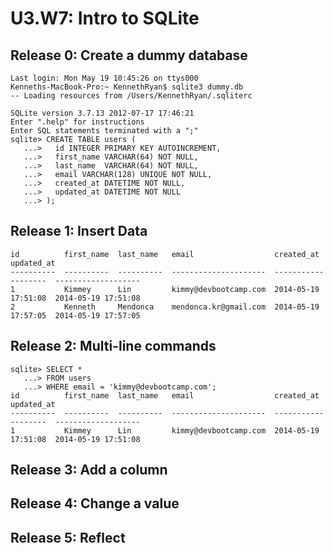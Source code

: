 # U3.W7: Intro to SQLite

## Release 0: Create a dummy database
```
Last login: Mon May 19 10:45:26 on ttys000
Kenneths-MacBook-Pro:~ KennethRyan$ sqlite3 dummy.db
-- Loading resources from /Users/KennethRyan/.sqliterc

SQLite version 3.7.13 2012-07-17 17:46:21
Enter ".help" for instructions
Enter SQL statements terminated with a ";"
sqlite> CREATE TABLE users (
   ...>   id INTEGER PRIMARY KEY AUTOINCREMENT,
   ...>   first_name VARCHAR(64) NOT NULL,
   ...>   last_name  VARCHAR(64) NOT NULL,
   ...>   email VARCHAR(128) UNIQUE NOT NULL,
   ...>   created_at DATETIME NOT NULL,
   ...>   updated_at DATETIME NOT NULL
   ...> );
```
## Release 1: Insert Data 
```
id          first_name  last_name   email                  created_at           updated_at         
----------  ----------  ----------  ---------------------  -------------------  -------------------
1           Kimmey      Lin         kimmy@devbootcamp.com  2014-05-19 17:51:08  2014-05-19 17:51:08
2           Kenneth     Mendonca    mendonca.kr@gmail.com  2014-05-19 17:57:05  2014-05-19 17:57:05
```
## Release 2: Multi-line commands
```
sqlite> SELECT *
   ...> FROM users
   ...> WHERE email = 'kimmy@devbootcamp.com';
id          first_name  last_name   email                  created_at           updated_at         
----------  ----------  ----------  ---------------------  -------------------  -------------------
1           Kimmey      Lin         kimmy@devbootcamp.com  2014-05-19 17:51:08  2014-05-19 17:51:08
```
## Release 3: Add a column
<!-- paste your terminal output here -->

## Release 4: Change a value
<!-- paste your terminal output here -->

## Release 5: Reflect
<!-- Add your reflection here -->